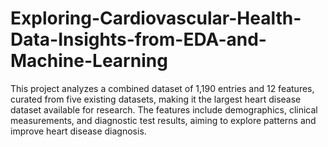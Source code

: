 # Exploring-Cardiovascular-Health-Data-Insights-from-EDA-and-Machine-Learning
This project analyzes a combined dataset of 1,190 entries and 12 features, curated from five existing datasets, making it the largest heart disease dataset available for research. The features include demographics, clinical measurements, and diagnostic test results, aiming to explore patterns and improve heart disease diagnosis.
